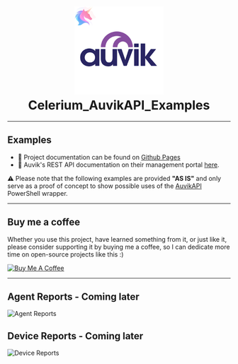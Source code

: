 <h1 align="center">
  <br>
  <a href="http://Celerium.org"><img src="https://raw.githubusercontent.com/Celerium/Auvik-PowerShellWrapper/main/.github/images/Celerium_PoSHGallery_AuvikAPI.png" alt="_CeleriumDemo" width="200"></a>
  <br>
  Celerium_AuvikAPI_Examples
  <br>
</h1>

---

## Examples

- :book: Project documentation can be found on [Github Pages](https://celerium.github.io/Auvik-PowerShellWrapper/)
- :book: Auvik's REST API documentation on their management portal [here](https://auvikapi.us1.my.auvik.com/docs).

:warning: Please note that the following examples are provided **"AS IS"** and only serve as a proof of concept to show possible uses of the [AuvikAPI](https://github.com/Celerium/Auvik-PowerShellWrapper) PowerShell wrapper.

---

## Buy me a coffee

Whether you use this project, have learned something from it, or just like it, please consider supporting it by buying me a coffee, so I can dedicate more time on open-source projects like this :)

<a href="https://www.buymeacoffee.com/Celerium" target="_blank"><img src="https://www.buymeacoffee.com/assets/img/guidelines/download-assets-sm-2.svg" alt="Buy Me A Coffee" style="width:150px;height:50px;"></a>

---

## Agent Reports - Coming later

![Agent Reports](https://raw.githubusercontent.com/Celerium/Auvik-PowerShellWrapper/main/.github/images/Celerium_AuvikAgentsReport.png)

## Device Reports - Coming later

![Device Reports](https://raw.githubusercontent.com/Celerium/Auvik-PowerShellWrapper/main/.github/images/Celerium_AuvikDevicesReport.png)
